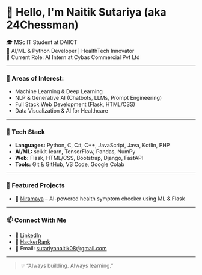 # 👋 Hello, I'm Naitik Sutariya (aka 24Chessman)

🎓 MSc IT Student at DAIICT  
🤖 AI/ML & Python Developer | HealthTech Innovator  
💼 Current Role: AI Intern at Cybas Commercial Pvt Ltd

---

### 🧠 Areas of Interest:
- Machine Learning & Deep Learning
- NLP & Generative AI (Chatbots, LLMs, Prompt Engineering)
- Full Stack Web Development (Flask, HTML/CSS)
- Data Visualization & AI for Healthcare

---

### 🔧 Tech Stack
- **Languages:** Python, C, C#, C++, JavaScript, Java, Kotlin, PHP
- **AI/ML:** scikit-learn, TensorFlow, Pandas, NumPy  
- **Web:** Flask, HTML/CSS, Bootstrap, Django, FastAPI
- **Tools:** Git & GitHub, VS Code, Google Colab  

---

### 🚀 Featured Projects
- 🔬 [Niramaya](https://github.com/24Chessman/Niramaya) – AI-powered health symptom checker using ML & Flask  

---

### 📫 Connect With Me
- 🔗 [LinkedIn](https://www.linkedin.com/in/24-naitik-sutariya/)
- 🧠 [HackerRank](https://www.hackerrank.com/profile/24Chessman)
- 📧 Email: sutariyanaitik08@gmail.com

---

> 💡 “Always building. Always learning.”
